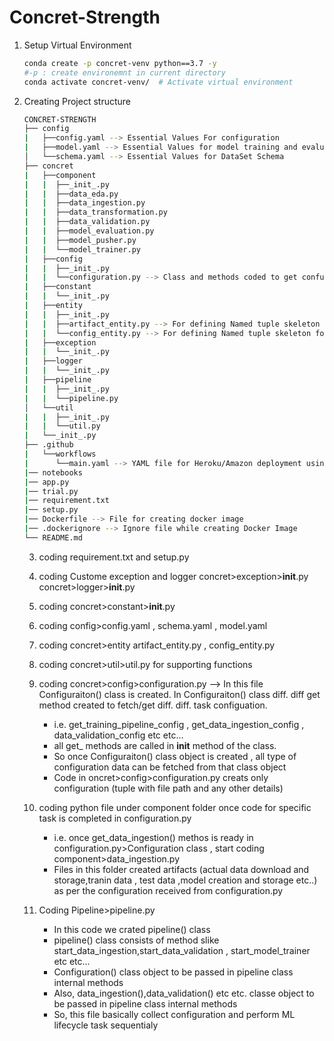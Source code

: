 # Concret-Strength

1. Setup Virtual Environment
   ```bash
   conda create -p concret-venv python==3.7 -y
   #-p : create environemnt in current directory
   conda activate concret-venv/  # Activate virtual environment
   ```

2. Creating Project structure
   ```bash
   CONCRET-STRENGTH
   ├── config
   |   ├──config.yaml --> Essential Values For configuration 
   |   ├──model.yaml --> Essential Values for model training and evaluation
   │   └──schema.yaml --> Essential Values for DataSet Schema
   ├── concret
   |   ├──component
   |   |  ├──_init_.py
   |   |  ├──data_eda.py
   |   |  ├──data_ingestion.py
   |   |  ├──data_transformation.py
   |   |  ├──data_validation.py
   |   |  ├──model_evaluation.py
   |   |  ├──model_pusher.py
   |   |  └──model_trainer.py
   |   ├──config
   |   |  ├──_init_.py
   |   |  └──configuration.py --> Class and methods coded to get confuguration data (returns configuration data(entity) having format defined in entity)
   |   ├──constant
   |   |  └──_init_.py
   |   ├──entity
   |   |  ├──_init_.py
   |   |  ├──artifact_entity.py --> For defining Named tuple skeleton for artifact related operation
   |   |  └──config_entity.py --> For defining Named tuple skeleton for configuration related operation
   |   ├──exception
   |   |  └──_init_.py
   |   ├──logger
   |   |  └──_init_.py
   |   ├──pipeline
   |   |  ├──_init_.py
   |   |  └──pipeline.py
   │   └──util
   |   |  ├──_init_.py
   |   |  └──util.py
   |   └──_init_.py
   ├── .github
   |   └──workflows
   |      └──main.yaml --> YAML file for Heroku/Amazon deployment using GitHub Action
   |── notebooks
   |── app.py
   |── trial.py
   |── requirement.txt
   |── setup.py
   |── Dockerfile --> File for creating docker image
   |── .dockerignore --> Ignore file while creating Docker Image
   └── README.md
   ```

   3. coding requirement.txt and setup.py

   4. coding Custome exception and logger
      concret>exception>__init__.py
      concret>logger>__init__.py

   5. coding concret>constant>__init__.py

   6. coding config>config.yaml , schema.yaml , model.yaml

   7. coding concret>entity artifact_entity.py , config_entity.py

   8. coding concret>util>util.py for supporting functions

   9. coding concret>config>configuration.py --> In this file Configuraiton() class is created. In Configuraiton() class diff. diff get method created to fetch/get diff. diff. task configuation.
      - i.e. get_training_pipeline_config , get_data_ingestion_config , data_validation_config etc etc...
      - all get_ methods are called in __init__ method of the class.
      - So once Configuraiton() class object is created , all type of configuration data can be fetched from that class object
      - Code in oncret>config>configuration.py creats only configuration (tuple with file path and any other details)

   10. coding python file under component folder once code for specific task is completed in configuration.py
       - i.e. once get_data_ingestion() methos is ready in configuration.py>Configuration class , start coding component>data_ingestion.py
       - Files in this folder created artifacts (actual data download and storage,tranin data , test data ,model creation and storage etc..) as per the configuration received from configuration.py

   11. Coding Pipeline>pipeline.py
       - In this code we crated pipeline() class
       - pipeline() class consists of method slike start_data_ingestion,start_data_validation , start_model_trainer etc etc...
       - Configuration() class object to be passed in pipeline class internal methods
       - Also, data_ingestion(),data_validation() etc etc. classe object to be passed in pipeline class internal methods
       - So, this file basically collect configuration and perform ML lifecycle task sequentialy